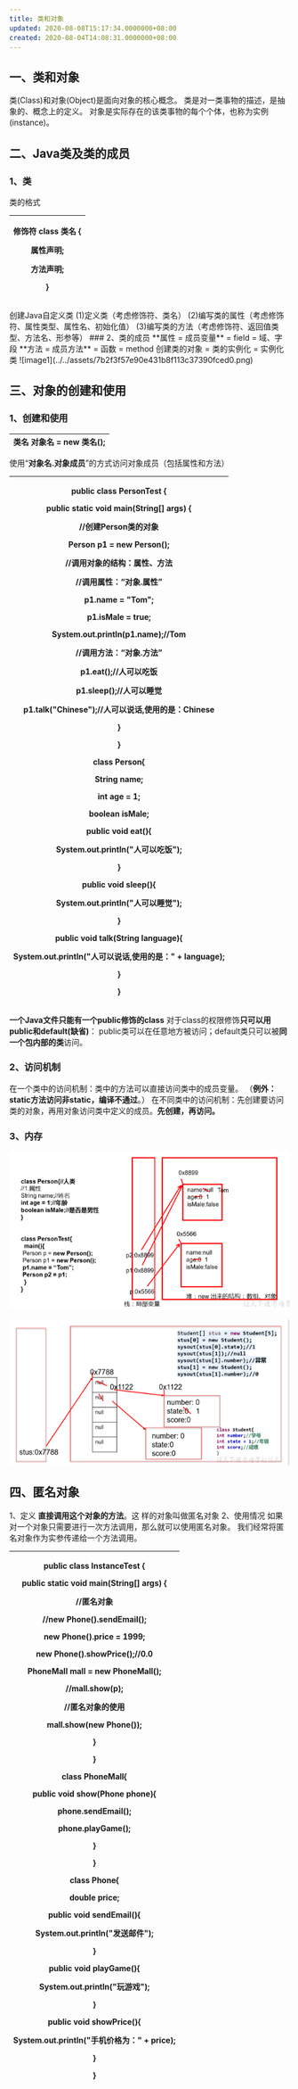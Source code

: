 ```yaml
---
title: 类和对象
updated: 2020-08-08T15:17:34.0000000+08:00
created: 2020-08-04T14:08:31.0000000+08:00
---
```


## 一、类和对象
类(Class)和对象(Object)是面向对象的核心概念。
类是对一类事物的描述，是抽象的、概念上的定义。
对象是实际存在的该类事物的每个个体，也称为实例(instance)。

## 二、Java类及类的成员
### 1、类
类的格式
<table>
<colgroup>
<col style="width: 100%" />
</colgroup>
<thead>
<tr class="header">
<th><p>修饰符 class 类名 {</p>
<p>属性声明;</p>
<p>方法声明;</p>
<p>}</p></th>
</tr>
</thead>
<tbody>
</tbody>
</table>
创建Java自定义类
(1)定义类（考虑修饰符、类名）
(2)编写类的属性（考虑修饰符、属性类型、属性名、初始化值）
(3)编写类的方法（考虑修饰符、返回值类型、方法名、形参等）
### 2、类的成员
**属性 = 成员变量** = field = 域、字段
**方法 = 成员方法** = 函数 = method
创建类的对象 = 类的实例化 = 实例化类
![image1](../../assets/7b2f3f57e90e431b8f113c37390fced0.png)

## 三、对象的创建和使用
### 1、创建和使用
| 类名 对象名 = new 类名(); |
|---------------------------|
使用“**对象名.对象成员**”的方式访问对象成员（包括属性和方法）
<table>
<colgroup>
<col style="width: 100%" />
</colgroup>
<thead>
<tr class="header">
<th><p>public class PersonTest {</p>
<p>public static void main(String[] args) {</p>
<p>//创建Person类的对象</p>
<p>Person p1 = new Person();</p>
<p>//调用对象的结构：属性、方法</p>
<p>//调用属性：“对象.属性”</p>
<p>p1.name = "Tom";</p>
<p>p1.isMale = true;</p>
<p>System.out.println(p1.name);//Tom</p>
<p></p>
<p>//调用方法：“对象.方法”</p>
<p>p1.eat();//人可以吃饭</p>
<p>p1.sleep();//人可以睡觉</p>
<p>p1.talk("Chinese");//人可以说话,使用的是：Chinese</p>
<p>}</p>
<p>}</p>
<p></p>
<p>class Person{</p>
<p>String name;</p>
<p>int age = 1;</p>
<p>boolean isMale;</p>
<p>public void eat(){</p>
<p>System.out.println("人可以吃饭");</p>
<p>}</p>
<p></p>
<p>public void sleep(){</p>
<p>System.out.println("人可以睡觉");</p>
<p>}</p>
<p></p>
<p>public void talk(String language){</p>
<p>System.out.println("人可以说话,使用的是：" + language);</p>
<p>}</p>
<p>}</p></th>
</tr>
</thead>
<tbody>
</tbody>
</table>

**一个Java文件只能有一个public修饰的class**
对于class的权限修饰**只可以用public和default(缺省)**： public类可以在任意地方被访问；default类只可以被**同一个包内部的类**访问。
### 2、访问机制
在一个类中的访问机制：类中的方法可以直接访问类中的成员变量。 （**例外：static方法访问非static，编译不通过**。）
在不同类中的访问机制：先创建要访问类的对象，再用对象访问类中定义的成员。**先创建，再访问。**

### 3、内存
![image2](../../assets/b12486334f6a4bfcbd24deaf572ea9ea.png)

![image3](../../assets/77a1c4264a134eeb965d377500081984.png)
### 
## 四、匿名对象
1、定义
**直接调用这个对象的方法**。这 样的对象叫做匿名对象
2、使用情况
如果对一个对象只需要进行一次方法调用，那么就可以使用匿名对象。
我们经常将匿名对象作为实参传递给一个方法调用。
<table>
<colgroup>
<col style="width: 100%" />
</colgroup>
<thead>
<tr class="header">
<th><p>public class InstanceTest {</p>
<p>public static void main(String[] args) {</p>
<p></p>
<p>//匿名对象</p>
<p>//new Phone().sendEmail();</p>
<p>new Phone().price = 1999;</p>
<p>new Phone().showPrice();//0.0</p>
<p></p>
<p>PhoneMall mall = new PhoneMall();</p>
<p>//mall.show(p);</p>
<p>//匿名对象的使用</p>
<p>mall.show(new Phone());</p>
<p></p>
<p>}</p>
<p>}</p>
<p></p>
<p>class PhoneMall{</p>
<p></p>
<p></p>
<p>public void show(Phone phone){</p>
<p>phone.sendEmail();</p>
<p>phone.playGame();</p>
<p>}</p>
<p></p>
<p>}</p>
<p></p>
<p>class Phone{</p>
<p>double price;</p>
<p>public void sendEmail(){</p>
<p>System.out.println("发送邮件");</p>
<p>}</p>
<p></p>
<p>public void playGame(){</p>
<p>System.out.println("玩游戏");</p>
<p>}</p>
<p></p>
<p>public void showPrice(){</p>
<p>System.out.println("手机价格为：" + price);</p>
<p>}</p>
<p></p>
<p>}</p></th>
</tr>
</thead>
<tbody>
</tbody>
</table>

